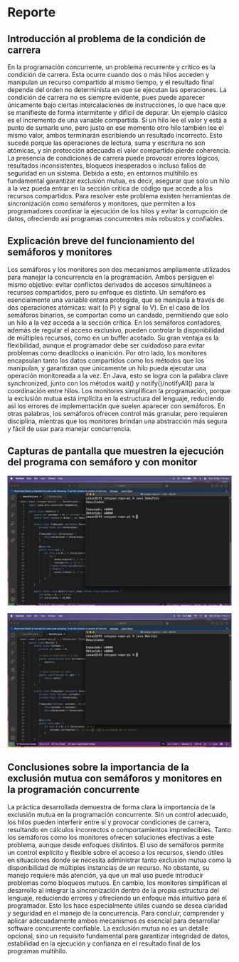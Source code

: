 # Reporte
## Introducción al problema de la condición de carrera
En la programación concurrente, un problema recurrente y crítico es la condición de carrera. Esta ocurre cuando dos o más hilos acceden y manipulan un recurso compartido al mismo tiempo, y el resultado final depende del orden no determinista 
en que se ejecutan las operaciones. La condición de carrera no es siempre evidente, pues puede aparecer únicamente bajo ciertas intercalaciones de instrucciones, lo que hace que se manifieste de forma intermitente y difícil de depurar.
Un ejemplo clásico es el incremento de una variable compartida. Si un hilo lee el valor y está a punto de sumarle uno, pero justo en ese momento otro hilo también lee el mismo valor, ambos terminarán escribiendo un resultado incorrecto.
Esto sucede porque las operaciones de lectura, suma y escritura no son atómicas, y sin protección adecuada el valor compartido pierde coherencia. La presencia de condiciones de carrera puede provocar errores lógicos, resultados inconsistentes, 
bloqueos inesperados o incluso fallos de seguridad en un sistema. Debido a esto, en entornos multihilo es fundamental garantizar exclusión mutua, es decir, asegurar que solo un hilo a la vez pueda entrar en la sección crítica de código que 
accede a los recursos compartidos. Para resolver este problema existen herramientas de sincronización como semáforos y monitores, que permiten a los programadores coordinar la ejecución de los hilos y evitar la corrupción de datos, ofreciendo 
así programas concurrentes más robustos y confiables.

## Explicación breve del funcionamiento del semáforos y monitores
Los semáforos y los monitores son dos mecanismos ampliamente utilizados para manejar la concurrencia en la programación. Ambos persiguen el mismo objetivo: evitar conflictos derivados de accesos simultáneos a recursos compartidos, pero su 
enfoque es distinto. Un semáforo es esencialmente una variable entera protegida, que se manipula a través de dos operaciones atómicas: wait (o P) y signal (o V). En el caso de los semáforos binarios, se comportan como un candado, permitiendo 
que solo un hilo a la vez acceda a la sección crítica. En los semáforos contadores, además de regular el acceso exclusivo, pueden controlar la disponibilidad de múltiples recursos, como en un buffer acotado. Su gran ventaja es la flexibilidad, 
aunque el programador debe ser cuidadoso para evitar problemas como deadlocks o inanición. Por otro lado, los monitores encapsulan tanto los datos compartidos como los métodos que los manipulan, y garantizan que únicamente un hilo pueda 
ejecutar una operación monitoreada a la vez. En Java, esto se logra con la palabra clave synchronized, junto con los métodos wait() y notify()/notifyAll() para la coordinación entre hilos. Los monitores simplifican la programación, porque la 
exclusión mutua está implícita en la estructura del lenguaje, reduciendo así los errores de implementación que suelen aparecer con semáforos.
En otras palabras, los semáforos ofrecen control más granular, pero requieren disciplina, mientras que los monitores brindan una abstracción más segura y fácil de usar para manejar concurrencia.

## Capturas de pantalla que muestren la ejecución del programa con semáforo y con monitor
![Captura que muestra la ejecución del programa que usa semáforos](assets/captura-semaforo.png)

![Captura que muestra la ejecución del programa que usa monitor](assets/captura-monitor.png)

## Conclusiones sobre la importancia de la exclusión mutua con semáforos y monitores en la programación concurrente
La práctica desarrollada demuestra de forma clara la importancia de la exclusión mutua en la programación concurrente. Sin un control adecuado, los hilos pueden interferir entre sí y provocar condiciones de carrera, resultando en cálculos 
incorrectos o comportamientos impredecibles. Tanto los semáforos como los monitores ofrecen soluciones efectivas a este problema, aunque desde enfoques distintos. El uso de semáforos permite un control explícito y flexible sobre el acceso a 
los recursos, siendo útiles en situaciones donde se necesita administrar tanto exclusión mutua como la disponibilidad de múltiples instancias de un recurso. No obstante, su manejo requiere más atención, ya que un mal uso puede introducir 
problemas como bloqueos mutuos. En cambio, los monitores simplifican el desarrollo al integrar la sincronización dentro de la propia estructura del lenguaje, reduciendo errores y ofreciendo un enfoque más intuitivo para el programador. Esto 
los hace especialmente útiles cuando se desea claridad y seguridad en el manejo de la concurrencia. Para concluir, comprender y aplicar adecuadamente ambos mecanismos es esencial para desarrollar software concurrente confiable. 
La exclusión mutua no es un detalle opcional, sino un requisito fundamental para garantizar integridad de datos, estabilidad en la ejecución y confianza en el resultado final de los programas multihilo.
